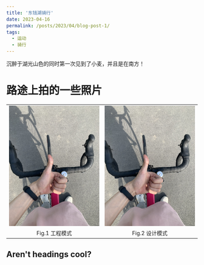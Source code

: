 ```yaml
---
title: '东钱湖骑行'
date: 2023-04-16
permalink: /posts/2023/04/blog-post-1/
tags:
  - 运动
  - 骑行
---
```


沉醉于湖光山色的同时第一次见到了小麦，并且是在南方！

路途上拍的一些照片
======

<!-- <img src='/images/dongqianlake2023416.jpg'> -->
<!-- ![image.png]('/images/dongqianlake2023416.jpg'"骑行") -->
<table width="100%" border="0" cellspacing="0" cellpadding="0">
  <tr>
    <td align="center"><img src="/images/dongqianlake2023416.jpg"/> </td>
    <td align="center"><img src="/images/dongqianlake2023416.jpg"/></td>
  </tr>
  <tr>
    <td align="center">Fig.1 工程模式</td>
    <td align="center">Fig.2 设计模式</td>
  </tr>
</table>

Aren't headings cool?
------

